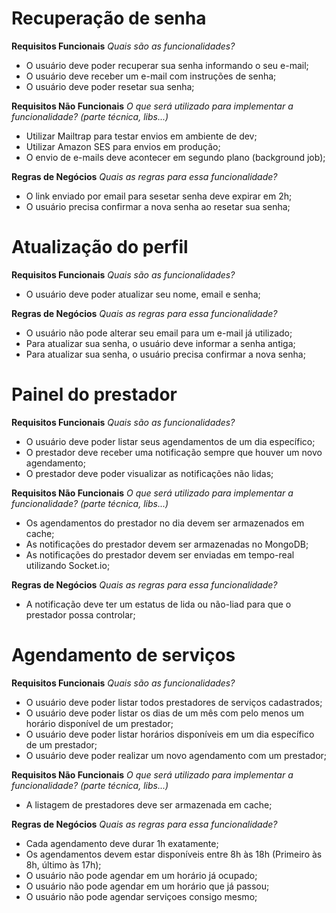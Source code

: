 # Recuperação de senha

**Requisitos Funcionais**
*Quais são as funcionalidades?*

- O usuário deve poder recuperar sua senha informando o seu e-mail;
- O usuário deve receber um e-mail com instruções de senha;
- O usuário deve poder resetar sua senha;

**Requisitos Não Funcionais**
*O que será utilizado para implementar a funcionalidade? (parte técnica, libs...)*

- Utilizar Mailtrap para testar envios em ambiente de dev;
- Utilizar Amazon SES para envios em produção;
- O envio de e-mails deve acontecer em segundo plano (background job);

**Regras de Negócios**
*Quais as regras para essa funcionalidade?*

- O link enviado por email para sesetar senha deve expirar em 2h;
- O usuário precisa confirmar a nova senha ao resetar sua senha;

# Atualização do perfil

**Requisitos Funcionais**
*Quais são as funcionalidades?*

- O usuário deve poder atualizar seu nome, email e senha;

**Regras de Negócios**
*Quais as regras para essa funcionalidade?*

- O usuário não pode alterar seu email para um e-mail já utilizado;
- Para atualizar sua senha, o usuário deve informar a senha antiga;
- Para atualizar sua senha, o usuário precisa confirmar a nova senha;

# Painel do prestador

**Requisitos Funcionais**
*Quais são as funcionalidades?*

- O usuário deve poder listar seus agendamentos de um dia específico;
- O prestador deve receber uma notificação sempre que houver um novo agendamento;
- O prestador deve poder visualizar as notificações não lidas;

**Requisitos Não Funcionais**
*O que será utilizado para implementar a funcionalidade? (parte técnica, libs...)*

- Os agendamentos do prestador no dia devem ser armazenados em cache;
- As notificações do prestador devem ser armazenadas no MongoDB;
- As notificações do prestador devem ser enviadas em tempo-real utilizando Socket.io;

**Regras de Negócios**
*Quais as regras para essa funcionalidade?*

- A notificação deve ter um estatus de lida ou não-liad para que o prestador possa controlar;

# Agendamento de serviços

**Requisitos Funcionais**
*Quais são as funcionalidades?*

- O usuário deve poder listar todos prestadores de serviços cadastrados;
- O usuário deve poder listar os dias de um mês com pelo menos um horário disponível de um prestador;
- O usuário deve poder listar horários disponíveis em um dia específico de um prestador;
- O usuário deve poder realizar um novo agendamento com um prestador;

**Requisitos Não Funcionais**
*O que será utilizado para implementar a funcionalidade? (parte técnica, libs...)*

- A listagem de prestadores deve ser armazenada em cache;

**Regras de Negócios**
*Quais as regras para essa funcionalidade?*

- Cada agendamento deve durar 1h exatamente;
- Os agendamentos devem estar disponíveis entre 8h às 18h (Primeiro às 8h, último às 17h);
- O usuário não pode agendar em um horário já ocupado;
- O usuário não pode agendar em um horário que já passou;
- O usuário não pode agendar serviçoes consigo mesmo;
